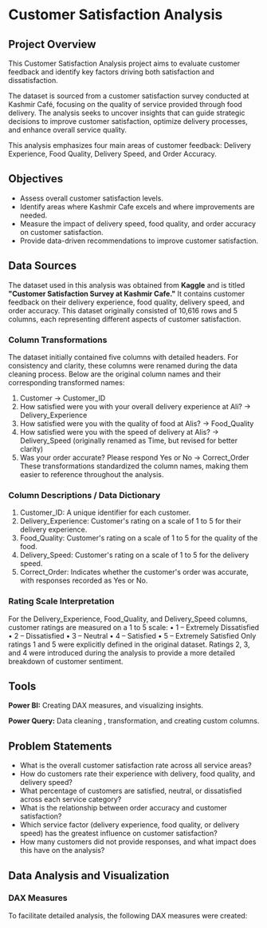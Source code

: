 # Customer Satisfaction Analysis

## Project Overview

This Customer Satisfaction Analysis project aims to evaluate customer feedback and identify key factors driving both satisfaction and dissatisfaction.

The dataset is sourced from a customer satisfaction survey conducted at Kashmir Café, focusing on the quality of service provided through food delivery. The analysis seeks to uncover insights that can guide strategic decisions to improve customer satisfaction, optimize delivery processes, and enhance overall service quality.

This analysis emphasizes four main areas of customer feedback: Delivery Experience, Food Quality, Delivery Speed, and Order Accuracy.

## Objectives

- Assess overall customer satisfaction levels.
- Identify areas where Kashmir Cafe excels and where improvements are needed.
- Measure the impact of delivery speed, food quality, and order accuracy on customer satisfaction.
- Provide data-driven recommendations to improve customer satisfaction.

## Data Sources

The dataset used in this analysis was obtained from **Kaggle** and is titled **"Customer Satisfaction Survey at Kashmir Cafe."** It contains customer feedback on their delivery experience, food quality, delivery speed, and order accuracy.
This dataset originally consisted of 10,616 rows and 5 columns, each representing different aspects of customer satisfaction.

### Column Transformations

The dataset initially contained five columns with detailed headers. For consistency and clarity, these columns were renamed during the data cleaning process. Below are the original column names and their corresponding transformed names:
1.	Customer → Customer_ID
2.	How satisfied were you with your overall delivery experience at Ali? → Delivery_Experience
3.	How satisfied were you with the quality of food at Alis? → Food_Quality
4.	How satisfied were you with the speed of delivery at Alis? → Delivery_Speed (originally renamed as Time, but revised for better clarity)
5.	Was your order accurate? Please respond Yes or No → Correct_Order
These transformations standardized the column names, making them easier to reference throughout the analysis.


### Column Descriptions / Data Dictionary

1.	Customer_ID: A unique identifier for each customer.
2.	Delivery_Experience: Customer's rating on a scale of 1 to 5 for their delivery experience.
3.	Food_Quality: Customer's rating on a scale of 1 to 5 for the quality of the food.
4.	Delivery_Speed: Customer's rating on a scale of 1 to 5 for the delivery speed.
5.	Correct_Order: Indicates whether the customer's order was accurate, with responses recorded as Yes or No.

### Rating Scale Interpretation

For the Delivery_Experience, Food_Quality, and Delivery_Speed columns, customer ratings are measured on a 1 to 5 scale:
•	1 – Extremely Dissatisfied
•	2 – Dissatisfied
•	3 – Neutral
•	4 – Satisfied
•	5 – Extremely Satisfied
Only ratings 1 and 5 were explicitly defined in the original dataset. Ratings 2, 3, and 4 were introduced during the analysis to provide a more detailed breakdown of customer sentiment.

## Tools
**Power BI:** Creating DAX measures, and visualizing insights.

**Power Query:** Data cleaning , transformation, and creating custom columns.

## Problem Statements

- What is the overall customer satisfaction rate across all service areas?
- How do customers rate their experience with delivery, food quality, and delivery speed?
- What percentage of customers are satisfied, neutral, or dissatisfied across each service category?
- What is the relationship between order accuracy and customer satisfaction?
- Which service factor (delivery experience, food quality, or delivery speed) has the greatest influence on customer satisfaction?
- How many customers did not provide responses, and what impact does this have on the analysis?

## Data Analysis and Visualization

### DAX Measures

To facilitate detailed analysis, the following DAX measures were created:









